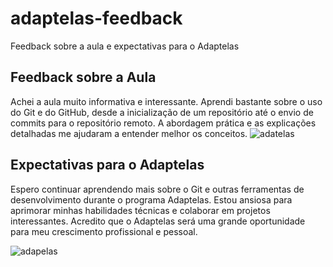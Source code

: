 # adaptelas-feedback
Feedback sobre a aula e expectativas para o Adaptelas

## Feedback sobre a Aula

Achei a aula muito informativa e interessante. Aprendi bastante sobre o uso do Git e do GitHub, desde a inicialização de um repositório até o envio de commits para o repositório remoto. A abordagem prática e as explicações detalhadas me ajudaram a entender melhor os conceitos.
![ adatelas](https://http2.mlstatic.com/D_NQ_NP_728635-MLB75818880611_042024-O.webp)


## Expectativas para o Adaptelas

Espero continuar aprendendo mais sobre o Git e outras ferramentas de desenvolvimento durante o programa Adaptelas. Estou ansiosa para aprimorar minhas habilidades técnicas e colaborar em projetos interessantes. Acredito que o Adaptelas será uma grande oportunidade para meu crescimento profissional e pessoal.
 
 ![ adapelas](https://th.bing.com/th/id/OIP.nlOTUpU-6te6KGbjxCKBmgAAAA?w=263&h=280&rs=1&pid=ImgDetMain)

